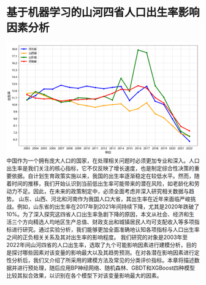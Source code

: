 # 基于机器学习的山河四省人口出生率影响因素分析
![](https://github.com/yuanfanglila/souzhikeji/blob/master/image_fold/population.jpg)中国作为一个拥有庞大人口的国家，在处理相关问题时必须更加专业和深入。人口出生率是我们关注的核心指标，它不仅反映了增长速度，也是制定综合性决策的重要依据。自计划生育政策实施以来，我国的出生率逐渐稳定在较低水平。然而，随着时间的推移，我们开始认识到当前低出生率可能带来的潜在风险，如老龄化和劳动力不足。因此，在未来的政策制定中，必须全面考虑并深入研究相关数据与趋势。
山东、山西、河北和河南作为我国人口大省，其出生率在近年来面临严峻挑战。例如，山东省的出生率在2017年到2021年间持续下降，尤其是2020年跌破了10%。为了深入探究这四省人口出生率急剧下降的原因，本文从社会、经济和生活三个方向精选人均地区生产总值、财政支出和城镇居民人均可支配收入等多项指标进行研究。通过实验分析，我们能够更加全面准确地认知各项指标与人口出生率之间的正负相关关系及其对出生率的影响程度。
我们研究的对象是2003年至2022年间山河四省的人口出生率，选取了九个可能影响因素进行建模分析，目的是探讨哪些因素对该变量的影响最大以及其趋势预测。在对各潜在影响因素进行定性分析后，我们又介绍了所采用的建模方法及常见的分类评价指标。本章将描述数据并进行预处理，随后应用BP神经网络、随机森林、GBDT和XGBoost四种模型比较其拟合效果，以识别在各个模型下对该变量影响最大的因素。
